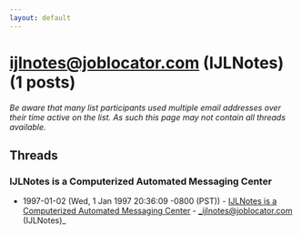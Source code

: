 ```yaml
---
layout: default
---
```


# ijlnotes@joblocator.com (IJLNotes) (1 posts)

_Be aware that many list participants used multiple email addresses over their time active on the list. As such this page may not contain all threads available._

## Threads

### IJLNotes is a Computerized Automated Messaging Center
+ 1997-01-02 (Wed, 1 Jan 1997 20:36:09 -0800 (PST)) - [IJLNotes is a Computerized Automated Messaging Center](/archive/1997/01/0d7e509e6b17fdba117b95ce2561a545b2d0ad657a427ddc50cf12c374b7e850) - _ijlnotes@joblocator.com (IJLNotes)_


